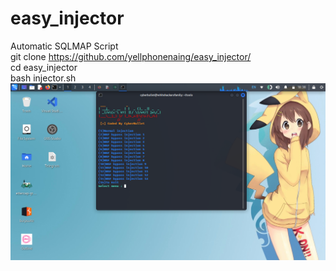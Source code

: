 # easy_injector
Automatic SQLMAP Script<br>
  git clone https://github.com/yellphonenaing/easy_injector/<br>
  cd easy_injector<br>
  bash injector.sh
<br><img src=https://raw.githubusercontent.com/yellphonenaing/easy_injector/main/injector.png>
